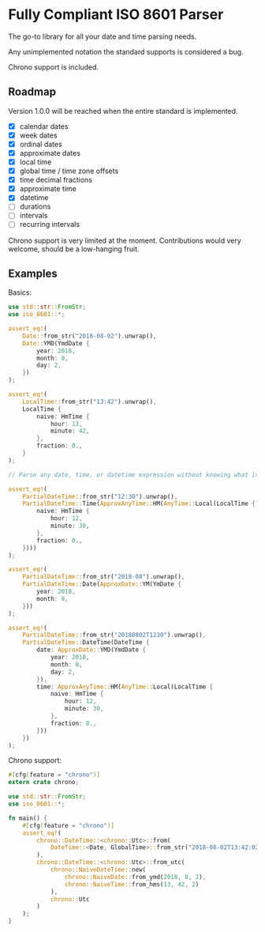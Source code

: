 # Fully Compliant ISO 8601 Parser

The go-to library for all your date and time parsing needs.

Any unimplemented notation the standard supports is considered a bug.

Chrono support is included.

## Roadmap

Version 1.0.0 will be reached when the entire standard is implemented.

- [x] calendar dates
- [x] week dates
- [x] ordinal dates
- [x] approximate dates
- [x] local time
- [x] global time / time zone offsets
- [x] time decimal fractions
- [x] approximate time
- [x] datetime
- [ ] durations
- [ ] intervals
- [ ] recurring intervals

Chrono support is very limited at the moment.
Contributions would very welcome, should be a low-hanging fruit.

## Examples

Basics:

```rust
use std::str::FromStr;
use iso_8601::*;

assert_eq!(
    Date::from_str("2018-08-02").unwrap(),
    Date::YMD(YmdDate {
        year: 2018,
        month: 8,
        day: 2,
    })
);

assert_eq!(
    LocalTime::from_str("13:42").unwrap(),
    LocalTime {
        naive: HmTime {
            hour: 13,
            minute: 42,
        },
        fraction: 0.,
    }
);

// Parse any date, time, or datetime expression without knowing what it is:

assert_eq!(
    PartialDateTime::from_str("12:30").unwrap(),
    PartialDateTime::Time(ApproxAnyTime::HM(AnyTime::Local(LocalTime {
        naive: HmTime {
            hour: 12,
            minute: 30,
        },
        fraction: 0.,
    })))
);

assert_eq!(
    PartialDateTime::from_str("2018-08").unwrap(),
    PartialDateTime::Date(ApproxDate::YM(YmDate {
        year: 2018,
        month: 8,
    }))
);

assert_eq!(
    PartialDateTime::from_str("20180802T1230").unwrap(),
    PartialDateTime::DateTime(DateTime {
        date: ApproxDate::YMD(YmdDate {
            year: 2018,
            month: 8,
            day: 2,
        }),
        time: ApproxAnyTime::HM(AnyTime::Local(LocalTime {
            naive: HmTime {
                hour: 12,
                minute: 30,
            },
            fraction: 0.,
        }))
    })
);
```

Chrono support:

```rust
#[cfg(feature = "chrono")]
extern crate chrono;

use std::str::FromStr;
use iso_8601::*;

fn main() {
    #[cfg(feature = "chrono")]
    assert_eq!(
        chrono::DateTime::<chrono::Utc>::from(
            DateTime::<Date, GlobalTime>::from_str("2018-08-02T13:42:02Z").unwrap()
        ),
        chrono::DateTime::<chrono::Utc>::from_utc(
            chrono::NaiveDateTime::new(
                chrono::NaiveDate::from_ymd(2018, 8, 2),
                chrono::NaiveTime::from_hms(13, 42, 2)
            ),
            chrono::Utc
        )
    );
}
```

